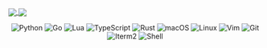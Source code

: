 <a href="https://github.com/Sonder9927/github-readme-stats">
  <img align="center" src="https://github-readme-stats.vercel.app/api?username=Sonder9927&count_private=true&show_icons=true&theme=light" />
</a>
<a href="https://github.com/anuraghazra/convoychat">
  <img align="center" src="https://github-readme-stats.vercel.app/api/top-langs/?username=Sonder9927&langs_count=8&theme=light&count_private=true&layout=compact&hide=javascript,html,css,json&card_width=430" />
</a>

<div align="center">

![Python](https://img.shields.io/badge/-Python-192133?style=flat-square&logo=python&logoColor=white)
![Go](https://img.shields.io/badge/-go-192133?style=flat-square&logo=go&logoColor=white)
![Lua](https://img.shields.io/badge/-lua-192133?style=flat-square&logo=lua&logoColor=white)
![TypeScript](https://img.shields.io/badge/-typescript-192133?style=flat-square&logo=typescript&logoColor=white)
![Rust](https://img.shields.io/badge/-rust-192133?style=flat-square&logo=rust&logoColor=white)
![macOS](https://img.shields.io/badge/-MacOS-192133?style=flat-square&logo=macos&logoColor=white)
![Linux](https://img.shields.io/badge/-Linux-192133?style=flat-square&logo=Linux&logoColor=white)
![Vim](https://img.shields.io/badge/-Vim-192133?style=flat-square&logo=vim&logoColor=white)
![Git](https://img.shields.io/badge/-Git-192133?style=flat-square&logo=git&logoColor=white)
![Iterm2](https://img.shields.io/badge/-Iterm2-192133?style=flat-square&logo=Iterm2&logoColor=white)
![Shell](https://img.shields.io/badge/-shell-192133?style=flat-square&logo=shell&logoColor=white)
  
</div>
